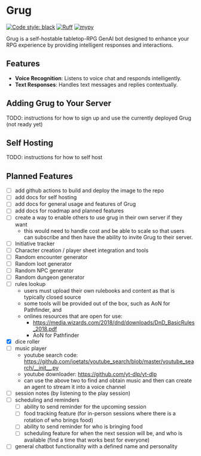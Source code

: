# Grug

[![Code style: black](https://img.shields.io/badge/code%20style-black-000000.svg)](https://github.com/psf/black)
[![Ruff](https://img.shields.io/endpoint?url=https://raw.githubusercontent.com/astral-sh/ruff/main/assets/badge/v2.json)](https://github.com/astral-sh/ruff)
[![mypy](https://img.shields.io/badge/mypy-checked-blue)](https://github.com/python/mypy)

Grug is a self-hostable tabletop-RPG GenAI bot designed to enhance your RPG experience by providing intelligent
responses and interactions.

## Features

- **Voice Recognition**: Listens to voice chat and responds intelligently.
- **Text Responses**: Handles text messages and replies contextually.

## Adding Grug to Your Server

TODO: instructions for how to sign up and use the currently deployed Grug (not ready yet)

## Self Hosting

TODO: instructions for how to self host

## Planned Features

- [ ] add github actions to build and deploy the image to the repo
- [ ] add docs for self hosting
- [ ] add docs for general usage and features of Grug
- [ ] add docs for roadmap and planned features
- [ ] create a way to enable others to use grug in their own server if they want
   - this would need to handle cost and be able to scale so that users can subscribe and then have the ability to
     invite Grug to their server.
- [ ] Initiative tracker
- [ ] Character creation / player sheet integration and tools
- [ ] Random encounter generator
- [ ] Random loot generator
- [ ] Random NPC generator
- [ ] Random dungeon generator
- [ ] rules lookup
   - users must upload their own rulebooks and content as that is typically closed source
   - some tools will be provided out of the box, such as AoN for Pathfinder, and
   - onlines resources that are open for use:
      - https://media.wizards.com/2018/dnd/downloads/DnD_BasicRules_2018.pdf
      - AoN for Pathfinder
- [x] dice roller
- [ ] music player
   - youtube search code: https://github.com/joetats/youtube_search/blob/master/youtube_search/__init__.py
   - youtube downloader: https://github.com/yt-dlp/yt-dlp
   - can use the above two to find and obtain music and then can create an agent to stream it into a voice channel
- [ ] session notes (by listening to the play session)
- [ ] scheduling and reminders
   - [ ] ability to send reminder for the upcoming session
   - [ ] food tracking feature (for in-person sessions where there is a rotation of who brings food)
   - [ ] ability to send reminder for who is bringing food
   - [ ] scheduling feature for when the next session will be, and who is available (find a time that works best for
     everyone)
- [ ] general chatbot functionality with a defined name and personality
